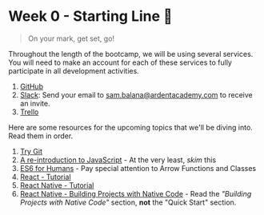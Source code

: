 Week 0 - Starting Line :dash:
=============================

 > On your mark, get set, go!

Throughout the length of the bootcamp, we will be using several services. You will need to make an account for each of these services to fully participate in all development activities.
 1. [GitHub](https://github.com/join)
 2. [Slack](https://slack.com/): Send your email to [sam.balana@ardentacademy.com](mailto:sam.balana@ardentacademy.com) to receive an invite.
 3. [Trello](https://trello.com/signup)

Here are some resources for the upcoming topics that we'll be diving into. Read them in order.
 1. [Try Git](https://try.github.io)
 2. [A re-introduction to JavaScript](https://developer.mozilla.org/en-US/docs/Web/JavaScript/A_re-introduction_to_JavaScript) - At the very least, *skim* this
 3. [ES6 for Humans](https://github.com/metagrover/ES6-for-humans) - Pay special attention to Arrow Functions and Classes
 4. [React - Tutorial](https://facebook.github.io/react/tutorial/tutorial.html)
 5. [React Native - Tutorial](https://facebook.github.io/react-native/docs/tutorial.html)
 6. [React Native - Building Projects with Native Code](https://facebook.github.io/react-native/releases/next/docs/getting-started.html) - Read the *"Building Projects with Native Code"* section, **not** the "Quick Start" section.
